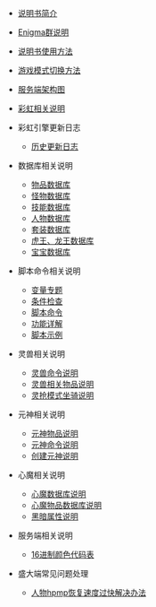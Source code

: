 
- [说明书简介](home.md)
- [Enigma群说明](/eghelp.md)
- [说明书使用方法](/00/uplist.md)
- [游戏模式切换方法](/00/uplist.md)
- [服务端架构图](/server/jiagou.md)
- [彩虹相关说明](/00/uplist.md)

- 彩虹引擎更新日志
   - [历史更新日志](/00/uplist.md)

- 数据库相关说明
   - [物品数据库](/00/uplist.md)
   - [怪物数据库](/00/uplist.md)
   - [技能数据库](/00/uplist.md)
   - [人物数据库](/00/uplist.md)
   - [套装数据库](/00/uplist.md)
   - [虎王、龙王数据库](/00/uplist.md)
   - [宝宝数据库](/00/uplist.md)

- 脚本命令相关说明
   - [变量专题](/00/uplist.md)
   - [条件检查](/00/uplist.md)
   - [脚本命令](/00/uplist.md)
   - [功能详解](/00/uplist.md)
   - [脚本示例](/00/uplist.md)
- 灵兽相关说明
   - [灵兽命令说明](/00/uplist.md)
   - [灵兽相关物品说明](/00/uplist.md)
   - [灵抢模式坐骑说明](/00/uplist.md)

- 元神相关说明
   - [元神物品说明](/00/uplist.md)
   - [元神命令说明](/00/uplist.md)
   - [创建元神说明](/00/uplist.md)

- 心魔相关说明
   - [心魔数据库说明](/00/uplist.md)
   - [心魔物品数据库说明](/00/uplist.md)
   - [黑暗属性说明](/00/uplist.md)

- 服务端相关说明
   - [16进制颜色代码表](/00/uplist.md)

- 盛大端常见问题处理
   - [人物hpmp恢复速度过快解决办法](/00/uplist.md)
